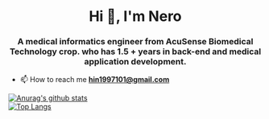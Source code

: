 <h1 align="center">Hi 👋, I'm Nero</h1>
<h3 align="center">A medical informatics engineer from AcuSense Biomedical Technology crop. who has 1.5 + years in back-end and medical application development.</h3>

- 📫 How to reach me **hin1997101@gmail.com**



[![Anurag's github stats](https://github-readme-stats.vercel.app/api?username=NeroHin&theme=gruvbox&count_private=true)](https://github.com/NeroHin/github-readme-stats)  
[![Top Langs](https://github-readme-stats.vercel.app/api/top-langs/?username=NeroHin&layout=compact&theme=gruvbox)](https://github.com/NeroHin/github-readme-stats)
